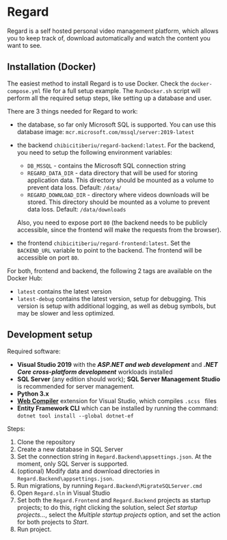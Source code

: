 # Regard

Regard is a self hosted personal video management platform, which allows you to keep track of, download automatically and watch the content you want to see.

## Installation (Docker)

The easiest method to install Regard is to use Docker. Check the `docker-compose.yml` file for a full setup example. The `RunDocker.sh` script will perform all the required setup steps, like setting up a database and user.

There are 3 things needed for Regard to work:

- the database, so far only Microsoft SQL is supported. You can use this database image: `mcr.microsoft.com/mssql/server:2019-latest`

- the backend `chibicitiberiu/regard-backend:latest`. For the backend, you need to setup the following environment variables:

  - `DB_MSSQL` - contains the Microsoft SQL connection string
  - `REGARD_DATA_DIR` - data directory that will be used for storing application data. This directory should be mounted as a volume to prevent data loss. Default: `/data/`
  - `REGARD_DOWNLOAD_DIR` - directory where videos downloads will be stored. This directory should be mounted as a volume to prevent data loss. Default: `/data/downloads` 

  Also, you need to expose port `80` (the backend needs to be publicly accessible, since the frontend will make the requests from the browser).

- the frontend `chibicitiberiu/regard-frontend:latest`. Set the `BACKEND_URL` variable to point to the backend. The frontend will be accessible on port `80`.

For both, frontend and backend, the following 2 tags are available on the Docker Hub:

* `latest` contains the latest version
* `latest-debug` contains the latest version, setup for debugging. This version is setup with additional logging, as well as debug symbols, but may be slower and less optimized.

## Development setup

Required software:

* **Visual Studio 2019** with the ***ASP.NET and web development*** and ***.NET Core cross-platform development*** workloads installed
* **SQL Server** (any edition should work); **SQL Server Management Studio** is recommended for server management.
* **Python 3.x**
* [**Web Compiler**](https://marketplace.visualstudio.com/items?itemName=MadsKristensen.WebCompiler) extension for Visual Studio, which compiles `.scss ` files
* **Entity Framework CLI** which can be installed by running the command: `dotnet tool install --global dotnet-ef`

Steps:

1. Clone the repository
2. Create a new database in SQL Server
3. Set the connection string in `Regard.Backend\appsettings.json`. At the moment, only SQL Server is supported.
4. (optional) Modify data and download directories in `Regard.Backend\appsettings.json`.
5. Run migrations, by running `Regard.Backend\MigrateSQLServer.cmd`
6. Open `Regard.sln` in Visual Studio
7. Set both the `Regard.Frontend` and `Regard.Backend` projects as startup projects; to do this, right clicking the solution, select *Set startup projects...*, select the *Multiple startup projects* option, and set the action for both projects to *Start*.
8. Run project.

